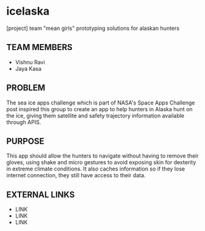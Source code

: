 # icelaska
[project] team "mean girls" prototyping solutions for alaskan hunters


## TEAM MEMBERS

* Vishnu Ravi
* Jaya Kasa

## PROBLEM 

The sea ice apps challenge which is part of NASA's Space Apps Challenge post inspired this group to create an app to help hunters in Alaska hunt on the ice, giving them satellite and safety trajectory information available through APIS. 

## PURPOSE

This app should allow the hunters to navigate without having to remove their gloves, using shake and micro gestures to avoid exposing skin for dexterity in extreme climate conditions. It also caches information so if they lose internet connection, they still have access to their data.

## EXTERNAL LINKS

* LINK 
* LINK
* LINK